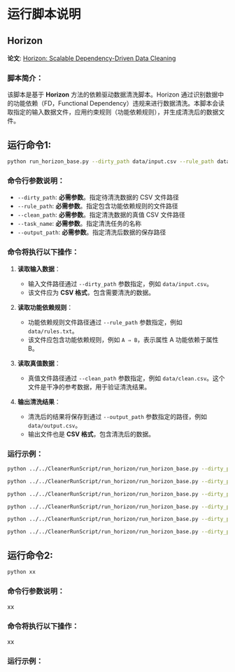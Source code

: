 # 运行脚本说明

## Horizon
**论文**: [Horizon: Scalable Dependency-Driven Data Cleaning](https://www.vldb.org/pvldb/vol14/p25)
### 脚本简介：
该脚本是基于 **Horizon** 方法的依赖驱动数据清洗脚本。Horizon 通过识别数据中的功能依赖（FD，Functional Dependency）违规来进行数据清洗。本脚本会读取指定的输入数据文件，应用约束规则（功能依赖规则），并生成清洗后的数据文件。


## 运行命令1:
```bash
python run_horizon_base.py --dirty_path data/input.csv --rule_path data/rules.txt --clean_path data/clean.csv --task_name task_name --output_path data/output.csv
```

### 命令行参数说明：
- `--dirty_path`: **必需参数**。指定待清洗数据的 CSV 文件路径
- `--rule_path`: **必需参数**。指定包含功能依赖规则的文件路径
- `--clean_path`: **必需参数**。指定清洗数据的真值 CSV 文件路径
- `--task_name`: **必需参数**。指定清洗任务的名称
- `--output_path`: **必需参数**。指定清洗后数据的保存路径

### 命令将执行以下操作：
1. **读取输入数据**：
   - 输入文件路径通过 `--dirty_path` 参数指定，例如 `data/input.csv`。
   - 该文件应为 **CSV 格式**，包含需要清洗的数据。

2. **读取功能依赖规则**：
   - 功能依赖规则文件路径通过 `--rule_path` 参数指定，例如 `data/rules.txt`。
   - 该文件应包含功能依赖规则，例如 `A ⇒ B`，表示属性 A 功能依赖于属性 B。

3. **读取真值数据**：
   - 真值文件路径通过 `--clean_path` 参数指定，例如 `data/clean.csv`。这个文件是干净的参考数据，用于验证清洗结果。

4. **输出清洗结果**：
   - 清洗后的结果将保存到通过 `--output_path` 参数指定的路径，例如 `data/output.csv`。
   - 输出文件也是 **CSV 格式**，包含清洗后的数据。

### 运行示例：
```bash
python ../../CleanerRunScript/run_horizon/run_horizon_base.py --dirty_path ../../Data/1_hospital/dirty_hospital_E1.csv --rule_path ../../Data/1_hospital/dc_rules-vallidate-fd-horizon.txt --clean_path ../../Data/1_hospital/clean.csv --task_name hospital_horizon_E1 --output_path ../../results/horizon/hospital_horizon_E1
```
```bash
python ../../CleanerRunScript/run_horizon/run_horizon_base.py --dirty_path ../../Data/1_hospital/dirty_hospital_E2.csv --rule_path ../../Data/1_hospital/dc_rules-vallidate-fd-horizon.txt --clean_path ../../Data/1_hospital/clean.csv --task_name hospital_horizon_E2 --output_path ../../results/horizon/hospital_horizon_E2
```
```bash
python ../../CleanerRunScript/run_horizon/run_horizon_base.py --dirty_path ../../Data/1_hospital/dirty.csv --rule_path ../../Data/1_hospital/dc_rules_test.txt --clean_path ../../Data/1_hospital/hospital_clean.csv --task_name hospital_test --output_path ../../results/horizon/hospital_test
```
```bash
python ../../CleanerRunScript/run_horizon/run_horizon_base.py --dirty_path ../../Data/5_tax/split_data/5_tax-dirty-original_error-0010k.csv --rule_path ../../Data/5_tax/dc_rules-validate-fd-horizon.txt --clean_path ../../Data/5_tax/split-clean-clean_data_ori-0010k.csv --task_name tax_horizon_ori --output_path ../../results/horizon/tax_horizon_ori
```
```bash
python ../../CleanerRunScript/run_horizon/run_horizon_base.py --dirty_path ../../Data/5_tax/dirty_tax_E1.csv --rule_path ../../Data/5_tax/dc_rules-validate-fd-horizon.txt --clean_path ../../Data/5_tax/clean.csv --task_name tax_horizon_E1 --output_path ../../results/horizon/tax_horizon_E1
```
```bash
python ../../CleanerRunScript/run_horizon/run_horizon_base.py --dirty_path ../../Data/5_tax/dirty_tax_E2.csv --rule_path ../../Data/5_tax/dc_rules-validate-fd-horizon.txt --clean_path ../../Data/5_tax/clean.csv --task_name tax_horizon_E2 --output_path ../../results/horizon/tax_horizon_E2
```

## 运行命令2:
```bash
python xx
```
### 命令行参数说明：
xx
### 命令将执行以下操作：
xx
### 运行示例：
